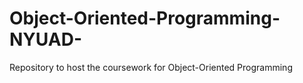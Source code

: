 # Object-Oriented-Programming-NYUAD-
Repository to host the coursework for Object-Oriented Programming
